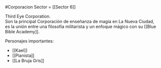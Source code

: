 #Corporacion 
Sector = [[Sector 6]] 

Third Eye Corporation.  
Son la principal Corporación de enseñanza de magia en La Nueva Ciudad, es la unión entre una filosofía militarista y un enfoque mágico con su [[Blue Bible Academy]].


Personajes importantes:

- [[Kael]]
- [[Pianista]]
- [[La Bruja Gris]]
